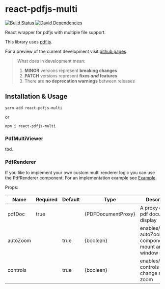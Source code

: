# react-pdfjs-multi

[![Build Status](https://travis-ci.org/marcklei/react-pdfjs-multi.svg?branch=master)](https://travis-ci.org/marcklei/react-pdfjs-multi)
[![David Dependencies](https://david-dm.org/marcklei/react-pdfjs-multi.svg)](https://david-dm.org/marcklei/react-pdfjs-multi)

React wrapper for pdfjs with multiple file support.

This library uses [pdf.js][1].

For a preview of the current development visit [github pages][2].

> What does in development mean:
>
> 1.  **MINOR** versions represent **breaking changes**
> 1.  **PATCH** versions represent **fixes _and_ features**
> 1.  There are **no deprecation warnings** between releases

## Installation & Usage

`yarn add react-pdfjs-multi`

or

`npm i react-pdfjs-multi`

### PdfMultiViewer

tbd.

### PdfRenderer

If you like to implement your own custom multi renderer logic you can use the PdfRenderer component. For an implementation example see [Example][3].

Props:

| Name     | Required | Default | Type               | Description                                                    |
| -------- | -------- | ------- | ------------------ | -------------------------------------------------------------- |
| pdfDoc   | true     |         | {PDFDocumentProxy} | A proxy of the pdf document to display                         |
| autoZoom |          | true    | {boolean}          | enables/disables autoZoom on component mount and window resize |
| controls |          | true    | {boolean}          | enables/disables controls to e.g. change renderer zoom         |

[1]: https://github.com/Semantic-Org/Semantic-UI-React/blob/master/.github/CONTRIBUTING.md
[2]: https://marcklei.github.io/react-pdfjs-multi/
[3]: https://github.com/marcklei/react-pdfjs-multi/blob/master/examples/simple/src/App.js
